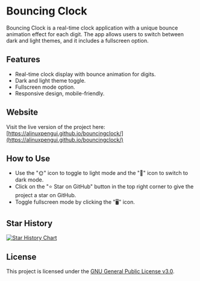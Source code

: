 # Bouncing Clock

Bouncing Clock is a real-time clock application with a unique bounce animation effect for each digit. The app allows users to switch between dark and light themes, and it includes a fullscreen option.

## Features

- Real-time clock display with bounce animation for digits.
- Dark and light theme toggle.
- Fullscreen mode option.
- Responsive design, mobile-friendly.

## Website

Visit the live version of the project here:  
[https://alinuxpengui.github.io/bouncingclock/](https://alinuxpengui.github.io/bouncingclock/)

## How to Use

- Use the "🌞" icon to toggle to light mode and the "🌙" icon to switch to dark mode.
- Click on the "⭐ Star on GitHub" button in the top right corner to give the project a star on GitHub.
- Toggle fullscreen mode by clicking the "🖥️" icon.

## Star History

<a href="https://star-history.com/#alinuxpengui/bouncingclock&Date">
 <picture>
   <source media="(prefers-color-scheme: dark)" srcset="https://api.star-history.com/svg?repos=alinuxpengui/bouncingclock&type=Date&theme=dark" />
   <source media="(prefers-color-scheme: light)" srcset="https://api.star-history.com/svg?repos=alinuxpengui/bouncingclock&type=Date" />
   <img alt="Star History Chart" src="https://api.star-history.com/svg?repos=alinuxpengui/bouncingclock&type=Date" />
 </picture>
</a>

## License

This project is licensed under the [GNU General Public License v3.0](https://www.gnu.org/licenses/gpl-3.0.html).
